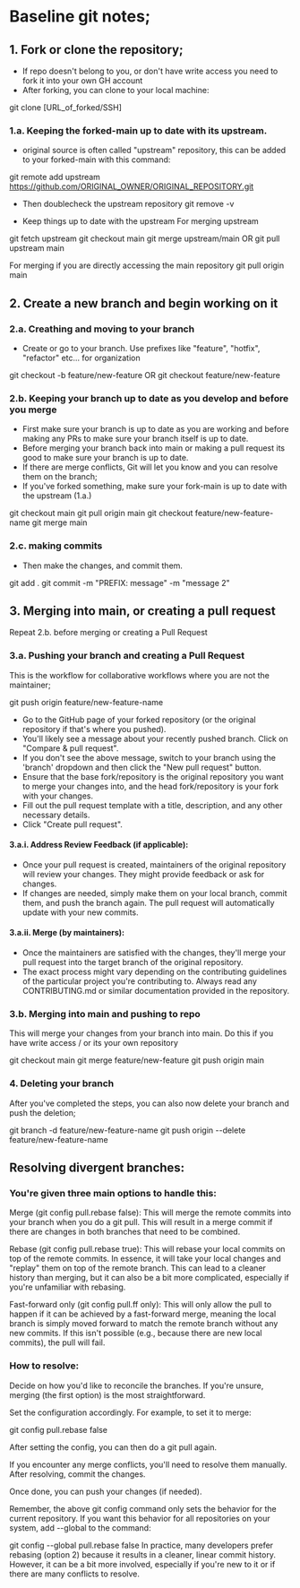# Baseline git notes;


## 1. Fork or clone the repository;
- If repo doesn't belong to you, or don't have write access you need to fork it into your own GH account
- After forking, you can clone to your local machine:

git clone [URL_of_forked/SSH]

### 1.a. Keeping the forked-main up to date with its upstream.
- original source is often called "upstream" repository, this can be added to your forked-main with this command:

git remote add upstream https://github.com/ORIGINAL_OWNER/ORIGINAL_REPOSITORY.git

- Then doublecheck the upstream repository
git remove -v

- Keep things up to date with the upstream
For merging upstream

git fetch upstream
git checkout main
git merge upstream/main
OR
git pull upstream main

For merging if you are directly accessing the main repository
git pull origin main




## 2. Create a new branch and begin working on it
### 2.a. Creathing and moving to your branch
- Create or go to your branch. Use prefixes like "feature", "hotfix", "refactor" etc... for organization

git checkout -b feature/new-feature
OR
git checkout feature/new-feature

### 2.b. Keeping your branch up to date as you develop and before you merge
- First make sure your branch is up to date as you are working and before making any PRs to make sure your branch itself is up to date.
- Before merging your branch back into main or making a pull request its good to make sure your branch is up to date.
- If there are merge conflicts, Git will let you know and you can resolve them on the branch;
- If you've forked something, make sure your fork-main is up to date with the upstream (1.a.)


git checkout main
git pull origin main
git checkout feature/new-feature-name
git merge main


### 2.c. making commits
- Then make the changes, and commit them.

git add .
git commit -m "PREFIX: message" -m "message 2"


## 3. Merging into main, or creating a pull request
Repeat 2.b. before merging or creating a Pull Request

### 3.a. Pushing your branch and creating a Pull Request
This is the workflow for collaborative workflows where you are not the maintainer;

git push origin feature/new-feature-name

- Go to the GitHub page of your forked repository (or the original repository if that's where you pushed).
- You'll likely see a message about your recently pushed branch. Click on "Compare & pull request".
- If you don't see the above message, switch to your branch using the 'branch' dropdown and then click the "New pull request" button.
- Ensure that the base fork/repository is the original repository you want to merge your changes into, and the head fork/repository is your fork with your changes.
- Fill out the pull request template with a title, description, and any other necessary details.
- Click "Create pull request".

#### 3.a.i. Address Review Feedback (if applicable):
- Once your pull request is created, maintainers of the original repository will review your changes. They might provide feedback or ask for changes.
- If changes are needed, simply make them on your local branch, commit them, and push the branch again. The pull request will automatically update with your new commits.

#### 3.a.ii. Merge (by maintainers):
- Once the maintainers are satisfied with the changes, they'll merge your pull request into the target branch of the original repository.
- The exact process might vary depending on the contributing guidelines of the particular project you're contributing to. Always read any CONTRIBUTING.md or similar documentation provided in the repository.

### 3.b. Merging into main and pushing to repo
This will merge your changes from your branch into main. Do this if you have write access / or its your own repository

git checkout main
git merge feature/new-feature
git push origin main


### 4. Deleting your branch
After you've completed the steps, you can also now delete your branch and push the deletion;

git branch -d feature/new-feature-name
git push origin --delete feature/new-feature-name





## Resolving divergent branches:
### You're given three main options to handle this:
Merge (git config pull.rebase false): This will merge the remote commits into your branch when you do a git pull. This will result in a merge commit if there are changes in both branches that need to be combined.

Rebase (git config pull.rebase true): This will rebase your local commits on top of the remote commits. In essence, it will take your local changes and "replay" them on top of the remote branch. This can lead to a cleaner history than merging, but it can also be a bit more complicated, especially if you're unfamiliar with rebasing.

Fast-forward only (git config pull.ff only): This will only allow the pull to happen if it can be achieved by a fast-forward merge, meaning the local branch is simply moved forward to match the remote branch without any new commits. If this isn't possible (e.g., because there are new local commits), the pull will fail.

### How to resolve:
Decide on how you'd like to reconcile the branches. If you're unsure, merging (the first option) is the most straightforward.

Set the configuration accordingly. For example, to set it to merge:

git config pull.rebase false

After setting the config, you can then do a git pull again.

If you encounter any merge conflicts, you'll need to resolve them manually. After resolving, commit the changes.

Once done, you can push your changes (if needed).

Remember, the above git config command only sets the behavior for the current repository. If you want this behavior for all repositories on your system, add --global to the command:

git config --global pull.rebase false
In practice, many developers prefer rebasing (option 2) because it results in a cleaner, linear commit history. However, it can be a bit more involved, especially if you're new to it or if there are many conflicts to resolve.










